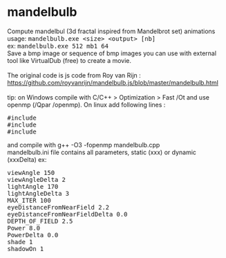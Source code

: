 # mandelbulb
Compute mandelbul (3d fractal inspired from Mandelbrot set) animations<br/>
usage: <span style='font-family:monospace'>mandelbulb.exe &lt;size&gt; &lt;output&gt; [nb]</span><br/>
ex: <span style='font-family:monospace'>mandelbulb.exe 512 mb1 64</span><br/>
Save a bmp image or sequence of bmp images you can use with external tool like VirtualDub (free) to create a movie.<br/>
<br/>
The original code is js code from Roy van Rijn : https://github.com/royvanrijn/mandelbulb.js/blob/master/mandelbulb.html<br/>
<br/>
tip: on Windows compile with C/C++ > Optimization > Fast /Ot and use openmp (/Qpar /openmp). On linux add following lines :
<pre>
#include <stdio.h>
#include <stdlib.h>
#include <memory.h>
</pre>
and compile with g++ -O3 -fopenmp mandelbulb.cpp
<br/>
mandelbulb.ini file contains all parameters, static (xxx) or dynamic (xxxDelta) ex:<br/>
<pre>
viewAngle 150
viewAngleDelta 2
lightAngle 170
lightAngleDelta 3
MAX_ITER 100
eyeDistanceFromNearField 2.2
eyeDistanceFromNearFieldDelta 0.0
DEPTH_OF_FIELD 2.5
Power 8.0
PowerDelta 0.0
shade 1
shadowOn 1
</pre>
